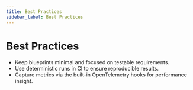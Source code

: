 ```yaml
---
title: Best Practices
sidebar_label: Best Practices
---
```


# Best Practices

- Keep blueprints minimal and focused on testable requirements.
- Use deterministic runs in CI to ensure reproducible results.
- Capture metrics via the built-in OpenTelemetry hooks for performance insight.
